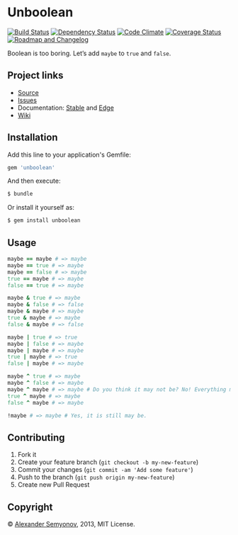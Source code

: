 # Unboolean

[![Build Status](https://travis-ci.org/alsemyonov/unboolean.png)](https://travis-ci.org/alsemyonov/unboolean)
[![Dependency Status](https://gemnasium.com/alsemyonov/unboolean.png)](https://gemnasium.com/alsemyonov/unboolean)
[![Code Climate](https://codeclimate.com/github/alsemyonov/unboolean.png)](https://codeclimate.com/github/alsemyonov/unboolean)
[![Coverage Status](https://coveralls.io/repos/alsemyonov/unboolean/badge.png)](https://coveralls.io/r/alsemyonov/unboolean)
[![Roadmap and Changelog](https://roadchange.com/alsemyonov/unboolean/badge.png)](https://roadchange.com/alsemyonov/unboolean)

Boolean is too boring. Let’s add `maybe` to `true` and `false`.

## Project links

* [Source](https://github.com/alsemyonov/unboolean)
* [Issues](https://github.com/alsemyonov/unboolean/issues)
* Documentation: [Stable](https://rubydoc.info/gems/unboolean) and [Edge](https://rubydoc.info/github/alsemyonov/unboolean)
* [Wiki](https://github.com/alsemyonov/unboolean/wiki)

## Installation

Add this line to your application's Gemfile:

```ruby
gem 'unboolean'
```

And then execute:

```bash
$ bundle
```

Or install it yourself as:

```bash
$ gem install unboolean
```

## Usage

```ruby
maybe == maybe # => maybe
maybe == true # => maybe
maybe == false # => maybe
true == maybe # => maybe
false == true # => maybe

maybe & true # => maybe
maybe & false # => false
maybe & maybe # => maybe
true & maybe # => maybe
false & maybe # => false

maybe | true # => true
maybe | false # => maybe
maybe | maybe # => maybe
true | maybe # => true
false | maybe # => maybe

maybe ^ true # => maybe
maybe ^ false # => maybe
maybe ^ maybe # => maybe # Do you think it may not be? No! Everything may be.
true ^ maybe # => maybe
false ^ maybe # => maybe

!maybe # => maybe # Yes, it is still may be.
```

## Contributing

1. Fork it
2. Create your feature branch (`git checkout -b my-new-feature`)
3. Commit your changes (`git commit -am 'Add some feature'`)
4. Push to the branch (`git push origin my-new-feature`)
5. Create new Pull Request

## Copyright

© [Alexander Semyonov](mailto:al@semyonov.us), 2013, MIT License.

